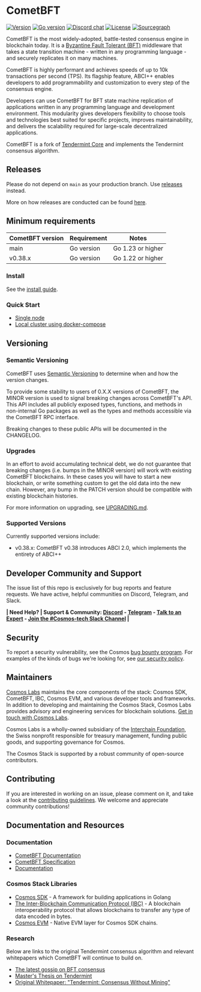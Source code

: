 # CometBFT
[![Version][version-badge]][version-url]
[![Go version][go-badge]][go-url]
[![Discord chat][discord-badge]][discord-url]
[![License][license-badge]][license-url]
[![Sourcegraph][sg-badge]][sg-url]

CometBFT is the most widely-adopted, battle-tested consensus engine in blockchain today. It is a [Byzantine Fault Tolerant (BFT)](https://en.wikipedia.org/wiki/Byzantine_fault) middleware that takes a state transition machine - written in any programming language - and securely replicates it on many machines.

CometBFT is highly performant and achieves speeds of up to 10k transactions per second (TPS). Its flagship feature, ABCI++ enables developers to add programmability and customization to every step of the consensus engine.

Developers can use CometBFT for BFT state machine replication of applications written in any programming language and development environment. This modularity gives developers flexibility to choose tools and technologies best suited for specific projects, improves maintainability, and delivers the scalability required for large-scale decentralized applications.

CometBFT is a fork of [Tendermint Core][tm-core] and implements the Tendermint consensus algorithm.

## Releases

Please do not depend on `main` as your production branch. Use [releases](https://github.com/cometbft/cometbft/releases) instead.

More on how releases are conducted can be found [here](./RELEASES.md).


## Minimum requirements

| CometBFT version | Requirement | Notes             |
|------------------|-------------|-------------------|
| main             | Go version  | Go 1.23 or higher |
| v0.38.x          | Go version  | Go 1.22 or higher |

### Install

See the [install guide](./docs/guides/install.md).

### Quick Start

- [Single node](./docs/guides/quick-start.md)
- [Local cluster using docker-compose](./docs/networks/docker-compose.md)

## Versioning

### Semantic Versioning

CometBFT uses [Semantic Versioning](http://semver.org/) to determine when and
how the version changes. 

To provide some stability to users of 0.X.X versions of CometBFT, the MINOR
version is used to signal breaking changes across CometBFT's API. This API
includes all publicly exposed types, functions, and methods in non-internal Go
packages as well as the types and methods accessible via the CometBFT RPC
interface.

Breaking changes to these public APIs will be documented in the CHANGELOG.

### Upgrades

In an effort to avoid accumulating technical debt, we do not
guarantee that breaking changes (i.e. bumps in the MINOR version) will work with
existing CometBFT blockchains. In these cases you will have to start a new
blockchain, or write something custom to get the old data into the new chain.
However, any bump in the PATCH version should be compatible with existing
blockchain histories.

For more information on upgrading, see [UPGRADING.md](./UPGRADING.md).

### Supported Versions

Currently supported versions include:

- v0.38.x: CometBFT v0.38 introduces ABCI 2.0, which implements the entirety of
  ABCI++


## Developer Community and Support

The issue list of this repo is exclusively for bug reports and feature requests. We have active, helpful communities on Discord, Telegram, and Slack.

**| Need Help? | Support & Community: [Discord](https://discord.com/invite/interchain) - [Telegram](https://t.me/CosmosOG) - [Talk to an Expert](https://cosmos.network/interest-form) - [Join the #Cosmos-tech Slack Channel](https://forms.gle/A8jawLgB8zuL1FN36) |**

## Security

To report a security vulnerability, see the Cosmos [bug bounty program](https://hackerone.com/cosmos). For examples of the kinds of bugs we're looking for, see [our security policy](SECURITY.md).

## Maintainers
[Cosmos Labs](https://cosmoslabs.io/) maintains the core components of the stack: Cosmos SDK, CometBFT, IBC, Cosmos EVM, and various developer tools and frameworks. In addition to developing and maintaining the Cosmos Stack, Cosmos Labs provides advisory and engineering services for blockchain solutions. [Get in touch with Cosmos Labs](https://www.cosmoslabs.io/contact).

Cosmos Labs is a wholly-owned subsidiary of the [Interchain Foundation](https://interchain.io/), the Swiss nonprofit responsible for treasury management, funding public goods, and supporting governance for Cosmos. 

The Cosmos Stack is supported by a robust community of open-source contributors. 

## Contributing

If you are interested in working on an issue, please comment on it, and take a look at the [contributing guidelines](./CONTRIBUTING.md). We welcome and appreciate community contributions! 

## Documentation and Resources

### Documentation
- [CometBFT Documentation](https://ibcprotocol.dev/)
- [CometBFT Specification](./spec/README.md)
- [Documentation](./docs/docs/01-ibc/01-overview.md)

### Cosmos Stack Libraries

- [Cosmos SDK](http://github.com/cosmos/cosmos-sdk) - A framework for building
  applications in Golang
- [The Inter-Blockchain Communication Protocol (IBC)](https://github.com/cosmos/ibc-go/) - A blockchain interoperability protocol that allows blockchains to transfer any type of data encoded in bytes.
- [Cosmos EVM](https://github.com/cosmos/evm) - Native EVM layer for Cosmos SDK chains. 

### Research

Below are links to the original Tendermint consensus algorithm and relevant
whitepapers which CometBFT will continue to build on.

- [The latest gossip on BFT consensus](https://arxiv.org/abs/1807.04938)
- [Master's Thesis on Tendermint](https://atrium.lib.uoguelph.ca/xmlui/handle/10214/9769)
- [Original Whitepaper: "Tendermint: Consensus Without Mining"](https://tendermint.com/static/docs/tendermint.pdf)



[bft]: https://en.wikipedia.org/wiki/Byzantine_fault_tolerance
[smr]: https://en.wikipedia.org/wiki/State_machine_replication
[Blockchain]: https://en.wikipedia.org/wiki/Blockchain
[version-badge]: https://img.shields.io/github/v/release/cometbft/cometbft.svg
[version-url]: https://github.com/cometbft/cometbft/releases/latest
[api-badge]: https://camo.githubusercontent.com/915b7be44ada53c290eb157634330494ebe3e30a/68747470733a2f2f676f646f632e6f72672f6769746875622e636f6d2f676f6c616e672f6764646f3f7374617475732e737667
[api-url]: https://pkg.go.dev/github.com/cometbft/cometbft
[go-badge]: https://img.shields.io/badge/go-1.22-blue.svg
[go-url]: https://github.com/moovweb/gvm
[discord-badge]: https://img.shields.io/discord/669268347736686612.svg
[discord-url]: https://discord.gg/interchain
[license-badge]: https://img.shields.io/github/license/cometbft/cometbft.svg
[license-url]: https://github.com/cometbft/cometbft/blob/main/LICENSE
[sg-badge]: https://sourcegraph.com/github.com/cometbft/cometbft/-/badge.svg
[sg-url]: https://sourcegraph.com/github.com/cometbft/cometbft?badge
[tests-url]: https://github.com/cometbft/cometbft/actions/workflows/tests.yml
[tests-url-v038x]: https://github.com/cometbft/cometbft/actions/workflows/tests.yml?query=branch%3Av0.38.x
[tests-url-v037x]: https://github.com/cometbft/cometbft/actions/workflows/tests.yml?query=branch%3Av0.37.x
[tests-url-v034x]: https://github.com/cometbft/cometbft/actions/workflows/tests.yml?query=branch%3Av0.34.x
[tests-badge]: https://github.com/cometbft/cometbft/actions/workflows/tests.yml/badge.svg?branch=main
[tests-badge-v038x]: https://github.com/cometbft/cometbft/actions/workflows/tests.yml/badge.svg?branch=v0.38.x
[tests-badge-v037x]: https://github.com/cometbft/cometbft/actions/workflows/tests.yml/badge.svg?branch=v0.37.x
[tests-badge-v034x]: https://github.com/cometbft/cometbft/actions/workflows/tests.yml/badge.svg?branch=v0.34.x
[lint-badge]: https://github.com/cometbft/cometbft/actions/workflows/lint.yml/badge.svg?branch=main
[lint-badge-v034x]: https://github.com/cometbft/cometbft/actions/workflows/lint.yml/badge.svg?branch=v0.34.x
[lint-badge-v037x]: https://github.com/cometbft/cometbft/actions/workflows/lint.yml/badge.svg?branch=v0.37.x
[lint-badge-v038x]: https://github.com/cometbft/cometbft/actions/workflows/lint.yml/badge.svg?branch=v0.38.x
[lint-url]: https://github.com/cometbft/cometbft/actions/workflows/lint.yml
[lint-url-v034x]: https://github.com/cometbft/cometbft/actions/workflows/lint.yml?query=branch%3Av0.34.x
[lint-url-v037x]: https://github.com/cometbft/cometbft/actions/workflows/lint.yml?query=branch%3Av0.37.x
[lint-url-v038x]: https://github.com/cometbft/cometbft/actions/workflows/lint.yml?query=branch%3Av0.38.x
[tm-core]: https://github.com/tendermint/tendermint
